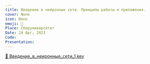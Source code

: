 ```yaml
---
title: Введение в нейронные сети. Принципы работы и приложения.
cover: None
icon: None
emoji: 🧠
Place: Сберуниверситет
Date: 24 Apr, 2023
Code: 
Presentation: 
---
```


[📎 Введение_в_неиронные_сети_1.key](https://merkulov.top/Teaching/Talks/Введение_в_нейронные_сети._Принципы_работы_и_приложения./Введение_в_неиронные_сети_1.key)
